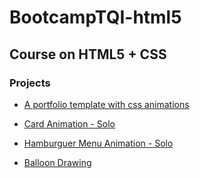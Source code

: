 # BootcampTQI-html5

## Course on HTML5 + CSS

### Projects
* [A portfolio template with css animations]('./tqi-html-css-project.html')

* [Card Animation - Solo](./card.html)

* [Hamburguer Menu Animation - Solo](./hamburguer.html)

* [Balloon Drawing](./balloon.html)